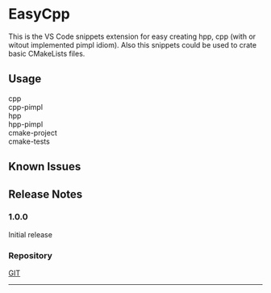 # EasyCpp

This is the VS Code snippets extension for easy creating hpp, cpp (with or witout implemented pimpl idiom). Also this snippets could be used to crate basic CMakeLists files.

## Usage

cpp  
cpp-pimpl  
hpp  
hpp-pimpl  
cmake-project  
cmake-tests


## Known Issues


## Release Notes


### 1.0.0

Initial release


### Repository

[GIT](https://github.com/AlexandarDjordjevic/EasyCpp)

-----------------------------------------------------------------------------------------------------------
